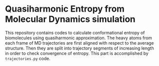 # Quasiharmonic Entropy from Molecular Dynamics simulation

This repository contains codes to calculate conformational entropy of biomolecules using quasiharmonic approximation. The heavy atoms from each frame of MD trajectories are first aligned with respect to the average structure. Then they are split into trajectory segments of increasing length in order to check convergence of entropy. This part is accomplished by `trajectories.py` code. 
